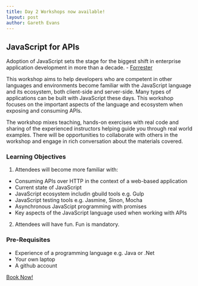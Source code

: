 ```yaml
---
title: Day 2 Workshops now available!
layout: post
author: Gareth Evans
---
```


## JavaScript for APIs

Adoption of JavaScript sets the stage for the biggest shift in enterprise application development in more than a decade. - [Forrester](https://www.forrester.com/The+Dawn+Of+Enterprise+JavaScript/fulltext/-/E-RES120686)

This workshop aims to help developers who are competent in other languages and environments become familiar with the JavaScript language and its ecosystem, both client-side and server-side. Many types of applications can be built with JavaScript these days. This workshop focuses on the important aspects of the language and ecosystem when exposing and consuming APIs.

The workshop mixes teaching, hands-on exercises with real code and sharing of the experienced instructors helping guide you through real world examples. There will be opportunities to collaborate with others in the workshop and engage in rich conversation about the materials covered.

### Learning Objectives

1. Attendees will become more familiar with:
 * Consuming APIs over HTTP in the context of a web-based application
 * Current state of JavaScript
 * JavaScript ecosystem includin gbuild tools e.g. Gulp
 * JavaScript testing tools e.g. Jasmine, Sinon, Mocha
 * Asynchronous JavaScipt programming with promises 
 * Key aspects of the JavaScript language used when working with APIs
2. Attendees will have fun. Fun is mandatory.

### Pre-Requisites

* Experience of a programming language e.g. Java or .Net
* Your own laptop
* A github account

[Book Now!](https://javascript-for-apis.lilregie.com)